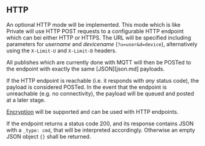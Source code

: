 ## HTTP

An optional HTTP mode will be implemented. This mode which is like Private will use HTTP POST requests to a configurable HTTP endpoint which can bei either HTTP or HTTPS. The URL will be specified including parameters for _username_ and _devicename_ (`?u=user&d=device`), alternatively using the `X-Limit-U` and `X-Limit-D` headers.

All publishes which are currently done with MQTT will then be POSTed to the endpoint with exactly the same [JSON][json.md] payloads.

If the HTTP endpoint is reachable (i.e. it responds with _any_ status code), the payload is considered POSTed. In the event that the endpoint is unreachable (e.g. no connectivity), the payload will be queued and posted at a later stage.

[Encryption](../features/encrypt.md) will be supported and can be used with HTTP endpoints.

If the endpoint returns a status code 200, and its response contains JSON with a `_type: cmd`, that will be interpreted accordingly. Otherwise an empty JSON object `{}` shall be returned.
